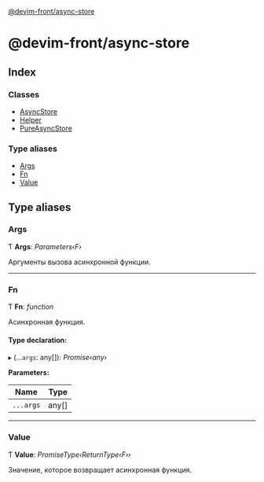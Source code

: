[@devim-front/async-store](README.md)

# @devim-front/async-store

## Index

### Classes

* [AsyncStore](classes/asyncstore.md)
* [Helper](classes/helper.md)
* [PureAsyncStore](classes/pureasyncstore.md)

### Type aliases

* [Args](README.md#markdown-header-args)
* [Fn](README.md#markdown-header-fn)
* [Value](README.md#markdown-header-value)

## Type aliases

### <a id="markdown-header-args" name="markdown-header-args"></a>  Args

Ƭ **Args**: *Parameters‹F›*

Аргументы вызова асинхронной функции.

___

### <a id="markdown-header-fn" name="markdown-header-fn"></a>  Fn

Ƭ **Fn**: *function*

Асинхронная функция.

#### Type declaration:

▸ (...`args`: any[]): *Promise‹any›*

**Parameters:**

Name | Type |
------ | ------ |
`...args` | any[] |

___

### <a id="markdown-header-value" name="markdown-header-value"></a>  Value

Ƭ **Value**: *PromiseType‹ReturnType‹F››*

Значение, которое возвращает асинхронная функция.
